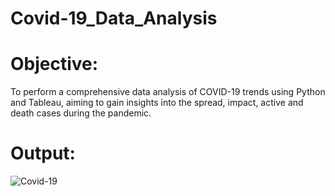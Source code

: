 # Covid-19_Data_Analysis

# Objective: 
To perform a comprehensive data analysis of COVID-19 trends using Python and Tableau, aiming to gain insights into the spread, impact, active and death cases during  the pandemic.

# Output:
![Covid-19](https://github.com/Sarveshg09/Covid-19_Data_Analysis/assets/98415226/2032a122-56af-47e0-8d2b-7dee749a77a7)
